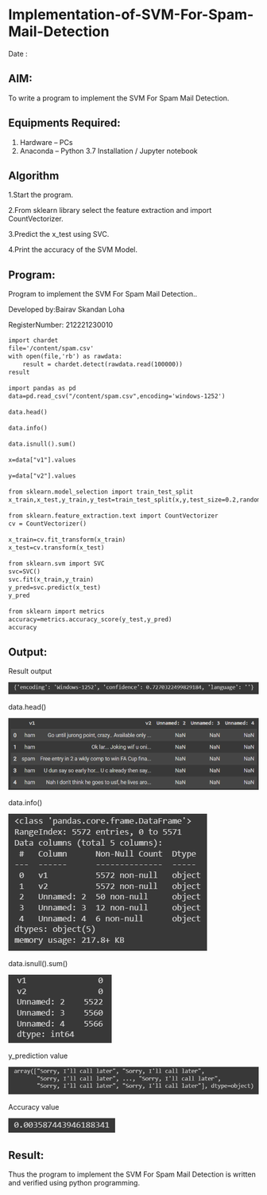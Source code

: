 # Implementation-of-SVM-For-Spam-Mail-Detection

Date : 

## AIM:
To write a program to implement the SVM For Spam Mail Detection.

## Equipments Required:
1. Hardware – PCs
2. Anaconda – Python 3.7 Installation / Jupyter notebook

## Algorithm
1.Start the program.

2.From sklearn library select the feature extraction and import CountVectorizer.

3.Predict the x_test using SVC.

4.Print the accuracy of the SVM Model.

## Program:

Program to implement the SVM For Spam Mail Detection..

Developed by:Bairav Skandan Loha

RegisterNumber: 212221230010
```
import chardet
file='/content/spam.csv'
with open(file,'rb') as rawdata:
    result = chardet.detect(rawdata.read(100000))
result

import pandas as pd
data=pd.read_csv("/content/spam.csv",encoding='windows-1252')

data.head()

data.info()

data.isnull().sum()

x=data["v1"].values

y=data["v2"].values

from sklearn.model_selection import train_test_split
x_train,x_test,y_train,y_test=train_test_split(x,y,test_size=0.2,random_state=0)

from sklearn.feature_extraction.text import CountVectorizer
cv = CountVectorizer()

x_train=cv.fit_transform(x_train)
x_test=cv.transform(x_test)

from sklearn.svm import SVC
svc=SVC()
svc.fit(x_train,y_train)
y_pred=svc.predict(x_test)
y_pred

from sklearn import metrics 
accuracy=metrics.accuracy_score(y_test,y_pred)
accuracy
```

## Output:

Result output

![](https://github.com/KATHIR1611/Implementation-of-SVM-For-Spam-Mail-Detection/blob/main/jk%206.png)

data.head()

![](https://github.com/KATHIR1611/Implementation-of-SVM-For-Spam-Mail-Detection/blob/main/jk%201.png)

data.info()

![](https://github.com/KATHIR1611/Implementation-of-SVM-For-Spam-Mail-Detection/blob/main/jk%202.png)

data.isnull().sum()

![](https://github.com/KATHIR1611/Implementation-of-SVM-For-Spam-Mail-Detection/blob/main/jk%203.png)

y_prediction value

![](https://github.com/KATHIR1611/Implementation-of-SVM-For-Spam-Mail-Detection/blob/main/jk%204.png)

Accuracy value

![](https://github.com/KATHIR1611/Implementation-of-SVM-For-Spam-Mail-Detection/blob/main/jk%205.png)


## Result:
Thus the program to implement the SVM For Spam Mail Detection is written and verified using python programming.
